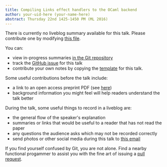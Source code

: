 ```yaml
---
title: Compiling Links effect handlers to the OCaml backend
author: your-uid-here (your-name-here)
abstract: Thursday 22nd 1425-1450 PM (ML 2016)
---
```


There is currently no liveblog summary available for this talk. Please contribute one by modifying [this file](https://github.com/ocamllabs/icfp2016-blog/blob/master/ML/compiling-links-effect-handler.md).

You can:
* view in-progress summaries [in the Git repository](https://github.com/ocamllabs/icfp2016-blog/tree/master/ML/compiling-links-effect-handler/)
* track the [GitHub issue](https://github.com/ocamllabs/icfp2016-blog/issues/110) for this talk
* contribute your own notes by copying the [template](compiling-links-effect-handler/template.md) for this talk.

Some useful contributions before the talk include:
* a link to an open access preprint PDF (see [here](https://github.com/gasche/icfp2016-papers))
* background information you might feel will help readers understand the talk better

During the talk, some useful things to record in a liveblog are:
* the general flow of the speaker's explanation
* summaries or links that would be useful to a reader that has not read the paper
* any questions the audience asks which may not be recorded correctly
* send photos or other social media during this talk to [this email](mailto:icfp16.photos@gmail.com?subject=ML:compiling-links-effect-handler)

If you find yourself confused by Git, you are not alone. Find a nearby functional progammer
to assist you with the fine art of issuing a [pull request](https://help.github.com/articles/about-pull-requests/).

